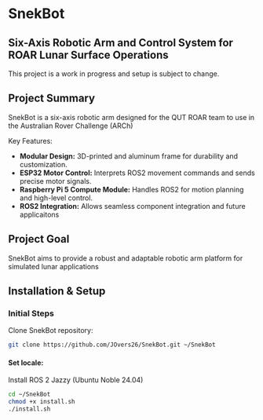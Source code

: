 # SnekBot

## Six-Axis Robotic Arm and Control System for ROAR Lunar Surface Operations

This project is a work in progress and setup is subject to change.

## Project Summary
SnekBot is a six-axis robotic arm designed for the QUT ROAR team to use in the Australian Rover Challenge (ARCh)

Key Features:
- **Modular Design:** 3D-printed and aluminum frame for durability and customization.
- **ESP32 Motor Control:** Interprets ROS2 movement commands and sends precise motor signals.
- **Raspberry Pi 5 Compute Module:** Handles ROS2 for motion planning and high-level control.
- **ROS2 Integration:** Allows seamless component integration and future applicaitons

## Project Goal
SnekBot aims to provide a robust and adaptable robotic arm platform for simulated lunar applications

## Installation & Setup
### Initial Steps
Clone SnekBot repository:

```bash
git clone https://github.com/JOvers26/SnekBot.git ~/SnekBot
```

#### Set locale:
Install ROS 2 Jazzy (Ubuntu Noble 24.04)
```bash
cd ~/SnekBot
chmod +x install.sh
./install.sh
```


